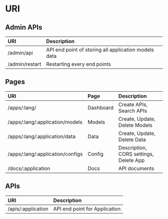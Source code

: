 # URI

## Admin APIs
|URI       |Description|
|:---------|:----------|
|/admin/api|API end point of storing all application models data|
|/admin/restart|Restarting every end points|

## Pages
|URI       |Page      |Description|
|:---------|:---------|:----------|
|/apps/:lang/     |Dashboard | Create APIs, Search APIs|
|/apps/:lang/:application/models|Models|Create, Update, Delete Models|
|/apps/:lang/:application/data|Data|Create, Update, Delete Data|
|/apps/:lang/:application/configs|Config|Description, CORS settings, Delete App|
|/docs/:application|Docs|API documents|

## APIs
|URI       |Description|
|:---------|:----------|
|/apis/:application|API end point for Application|
